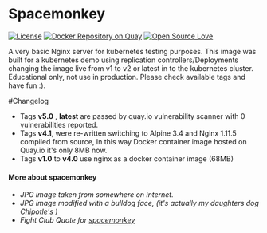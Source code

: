 # Spacemonkey
[![License](https://img.shields.io/badge/License-Apache%202.0-blue.svg)](https://opensource.org/licenses/Apache-2.0)
[![Docker Repository on Quay](https://quay.io/repository/yazpik/spacemonkey/status "Docker Repository on Quay")](https://quay.io/repository/yazpik/spacemonkey)
[![Open Source Love](https://badges.frapsoft.com/os/v1/open-source.svg?v=103)](https://github.com/ellerbrock/open-source-badge/)  

A very basic Nginx server for kubernetes testing purposes.
This image was built for a kubernetes demo using replication controllers/Deployments changing the image live from v1 to v2 or latest in to the kubernetes cluster.
Educational only, not use in production.
Please check available tags and have fun :).


#Changelog
- Tags **v5.0** , **latest** are passed by quay.io vulnerability scanner with 0 vulnerabilities reported.
- Tags **v4.1**, were re-written switching to Alpine 3.4 and Nginx 1.11.5 compiled from source, In this way Docker container image hosted on Quay.io it's only 8MB now.
- Tags **v1.0** to **v4.0** use nginx as a docker container image (68MB)
 









#### More about spacemonkey
- *JPG image taken from somewhere on internet.*
-  *JPG image modified with a bulldog face, (it's actually my daughters dog [Chipotle's](https://cloud.githubusercontent.com/assets/7389339/20229080/33200188-a81a-11e6-9d8d-391eb7db0095.jpg) )*
- *Fight Club Quote for [spacemonkey](http://m.imdb.com/title/tt0137523/quotes?qt=qt0479128)*  

